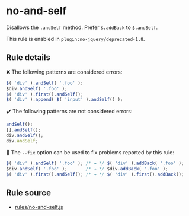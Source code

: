 # no-and-self

Disallows the `.andSelf` method. Prefer `$.addBack` to `$.andSelf`.

This rule is enabled in `plugin:no-jquery/deprecated-1.8`.

## Rule details

❌ The following patterns are considered errors:
```js
$( 'div' ).andSelf( '.foo' );
$div.andSelf( '.foo' );
$( 'div' ).first().andSelf();
$( 'div' ).append( $( 'input' ).andSelf() );
```

✔️ The following patterns are not considered errors:
```js
andSelf();
[].andSelf();
div.andSelf();
div.andSelf;
```

🔧 The `--fix` option can be used to fix problems reported by this rule:
```js
$( 'div' ).andSelf( '.foo' ); /* → */ $( 'div' ).addBack( '.foo' );
$div.andSelf( '.foo' );       /* → */ $div.addBack( '.foo' );
$( 'div' ).first().andSelf(); /* → */ $( 'div' ).first().addBack();
```
## Rule source

* [rules/no-and-self.js](../rules/no-and-self.js)
